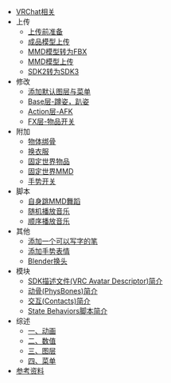* [VRChat相关](/VRChat/)
* 上传
    * [上传前准备](/VRChat/Upload/Prepare.md)
    * [成品模型上传](/VRChat/Upload/Upload.md)
    * [MMD模型转为FBX](/VRChat/Upload/mmd_to_fbx.md)
    * [MMD模型上传](/VRChat/Upload/mmd_upload.md)
    * [SDK2转为SDK3](/VRChat/Upload/sdk2_to_sdk3.md)
* 修改
    * [添加默认图层与菜单](/VRChat/editing/Playable_Layers.md)
    * [Base层-蹲姿，趴姿](/VRChat/editing/Base.md)
    * [Action层-AFK](/VRChat/editing/afk.md)
    * [FX层-物品开关](/VRChat/editing/switch.md)
* 附加
    * [物体绑骨](/VRChat/other/tied_bones.md)
    * [换衣服](/VRChat/other/change_clothes.md)
    * [固定世界物品](/VRChat/other/set_object.md)
    * [固定世界MMD](/VRChat/other/set_MMD.md)
    * [手势开关](/VRChat/other/gesture.md)
* 脚本
    * [自身跳MMD舞蹈](/VRChat/script/self_MMD.md)
    * [随机播放音乐](/VRChat/script/Shuffle_Playback.md)
    * [顺序播放音乐](/VRChat/script/play_in_order.md)
* 其他
    * [添加一个可以写字的笔](/VRChat/additional/VRLabs_Marker.md)
    * [添加手势表情](/VRChat/additional/expression.md)
    * [Blender换头](/VRChat/additional/Blender_change_head.md)
* 模块
    * [SDK描述文件(VRC Avatar Descriptor)简介](/VRChat/div/VRC_Avatar_Descriptor.md)
    * [动骨(PhysBones)简介](/VRChat/dynamics/PhysBones.md)
    * [交互(Contacts)简介](/VRChat/dynamics/Contacts.md)
    * [State Behaviors脚本简介](/VRChat/div/State_Behaviors.md)
* 综述
    * [一、动画](/VRChat/Summary/Anime.md)
    * [二、数值](/VRChat/Summary/Parameters)
    * [三、图层](/VRChat/Summary/Layers.md)
    * [四、菜单](/VRChat/Summary/Menu.md)
* [参考资料](/VRChat/References.md)